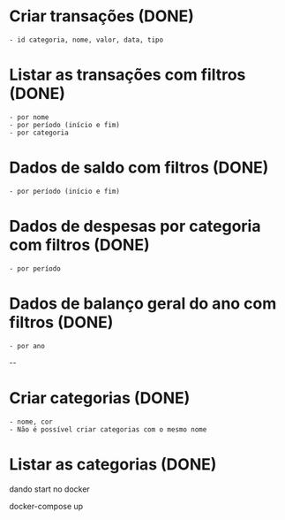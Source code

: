 # Criar transações (DONE)

    - id categoria, nome, valor, data, tipo

# Listar as transações com filtros (DONE)

    - por nome
    - por período (início e fim)
    - por categoria

# Dados de saldo com filtros (DONE)

    - por período (início e fim)

# Dados de despesas por categoria com filtros (DONE)

    - por período

# Dados de balanço geral do ano com filtros (DONE)

    - por ano

--

# Criar categorias (DONE)

    - nome, cor
    - Não é possível criar categorias com o mesmo nome

# Listar as categorias (DONE)



dando start no docker 

docker-compose up